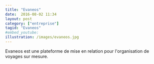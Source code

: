 ```yaml
---
title: "Evaneos"
date:  2016-08-02 11:34
layout: post
category: ["entreprise"]
tagid: "Evaneos"
#embed_youtube:
illustration: /images/evaneos.jpg
---
```


Evaneos est une plateforme de mise en relation pour l'organisation de voyages sur mesure.
